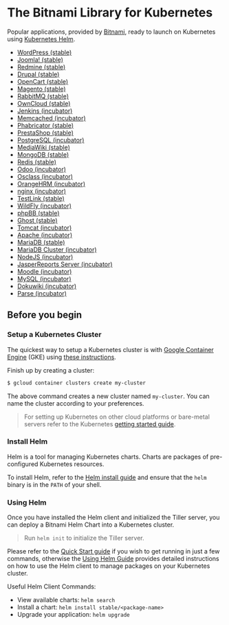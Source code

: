 # The Bitnami Library for Kubernetes

Popular applications, provided by [Bitnami](https://bitnami.com), ready to launch on Kubernetes using [Kubernetes Helm](https://github.com/kubernetes/helm).

- [WordPress (stable)](https://github.com/kubernetes/charts/tree/master/stable/wordpress)
- [Joomla! (stable)](https://github.com/kubernetes/charts/tree/master/stable/joomla)
- [Redmine (stable)](https://github.com/kubernetes/charts/tree/master/stable/redmine)
- [Drupal (stable)](https://github.com/kubernetes/charts/tree/master/stable/drupal)
- [OpenCart (stable)](https://github.com/kubernetes/charts/tree/master/stable/opencart)
- [Magento (stable)](https://github.com/kubernetes/charts/tree/master/stable/magento)
- [RabbitMQ (stable)](https://github.com/kubernetes/charts/tree/master/stable/rabbitmq)
- [OwnCloud (stable)](https://github.com/kubernetes/charts/tree/master/stable/owncloud)
- [Jenkins (incubator)](https://github.com/bitnami/charts/tree/master/incubator/jenkins)
- [Memcached (incubator)](https://github.com/bitnami/charts/tree/master/incubator/memcached)
- [Phabricator (stable)](https://github.com/kubernetes/charts/tree/master/stable/phabricator)
- [PrestaShop (stable)](https://github.com/kubernetes/charts/tree/master/stable/prestashop)
- [PostgreSQL (incubator)](https://github.com/bitnami/charts/tree/master/incubator/postgresql)
- [MediaWiki (stable)](https://github.com/kubernetes/charts/tree/master/stable/mediawiki)
- [MongoDB (stable)](https://github.com/kubernetes/charts/tree/master/stable/mongodb)
- [Redis (stable)](https://github.com/kubernetes/charts/tree/master/stable/redis)
- [Odoo (incubator)](https://github.com/bitnami/charts/tree/master/incubator/odoo)
- [Osclass (incubator)](https://github.com/bitnami/charts/tree/master/incubator/osclass)
- [OrangeHRM (incubator)](https://github.com/bitnami/charts/tree/master/incubator/orangehrm)
- [nginx (incubator)](https://github.com/bitnami/charts/tree/master/incubator/nginx)
- [TestLink (stable)](https://github.com/kubernetes/charts/tree/master/stable/testlink)
- [WildFly (incubator)](https://github.com/bitnami/charts/tree/master/incubator/wildfly)
- [phpBB (stable)](https://github.com/kubernetes/charts/tree/master/stable/phpbb)
- [Ghost (stable)](https://github.com/kubernetes/charts/tree/master/stable/ghost)
- [Tomcat (incubator)](https://github.com/bitnami/charts/tree/master/incubator/tomcat)
- [Apache (incubator)](https://github.com/bitnami/charts/tree/master/incubator/apache)
- [MariaDB (stable)](https://github.com/kubernetes/charts/tree/master/stable/mariadb)
- [MariaDB Cluster (incubator)](https://github.com/bitnami/charts/tree/master/incubator/mariadb-cluster)
- [NodeJS (incubator)](https://github.com/bitnami/charts/tree/master/incubator/node)
- [JasperReports Server (incubator)](https://github.com/bitnami/charts/tree/master/incubator/jasperreports)
- [Moodle (incubator)](https://github.com/bitnami/charts/tree/master/incubator/moodle)
- [MySQL (incubator)](https://github.com/bitnami/charts/tree/master/incubator/mysql)
- [Dokuwiki (incubator)](https://github.com/bitnami/charts/tree/master/incubator/dokuwiki)
- [Parse (incubator)](https://github.com/bitnami/charts/tree/master/incubator/parse)

## Before you begin

### Setup a Kubernetes Cluster

The quickest way to setup a Kubernetes cluster is with [Google Container Engine](https://cloud.google.com/container-engine/) (GKE) using [these instructions](https://cloud.google.com/container-engine/docs/before-you-begin).

Finish up by creating a cluster:

```bash
$ gcloud container clusters create my-cluster
```

The above command creates a new cluster named `my-cluster`. You can name the cluster according to your preferences.

> For setting up Kubernetes on other cloud platforms or bare-metal servers refer to the Kubernetes [getting started guide](http://kubernetes.io/docs/getting-started-guides/).

### Install Helm

Helm is a tool for managing Kubernetes charts. Charts are packages of pre-configured Kubernetes resources.

To install Helm, refer to the [Helm install guide](https://github.com/kubernetes/helm#install) and ensure that the `helm` binary is in the `PATH` of your shell.

### Using Helm

Once you have installed the Helm client and initialized the Tiller server, you can deploy a Bitnami Helm Chart into a Kubernetes cluster.

> Run `helm init` to initialize the Tiller server.

Please refer to the [Quick Start guide](https://github.com/kubernetes/helm/blob/master/docs/quickstart.md) if you wish to get running in just a few commands, otherwise the [Using Helm Guide](https://github.com/kubernetes/helm/blob/master/docs/using_helm.md) provides detailed instructions on how to use the Helm client to manage packages on your Kubernetes cluster.

Useful Helm Client Commands:
* View available charts: `helm search`
* Install a chart: `helm install stable/<package-name>`
* Upgrade your application: `helm upgrade`
